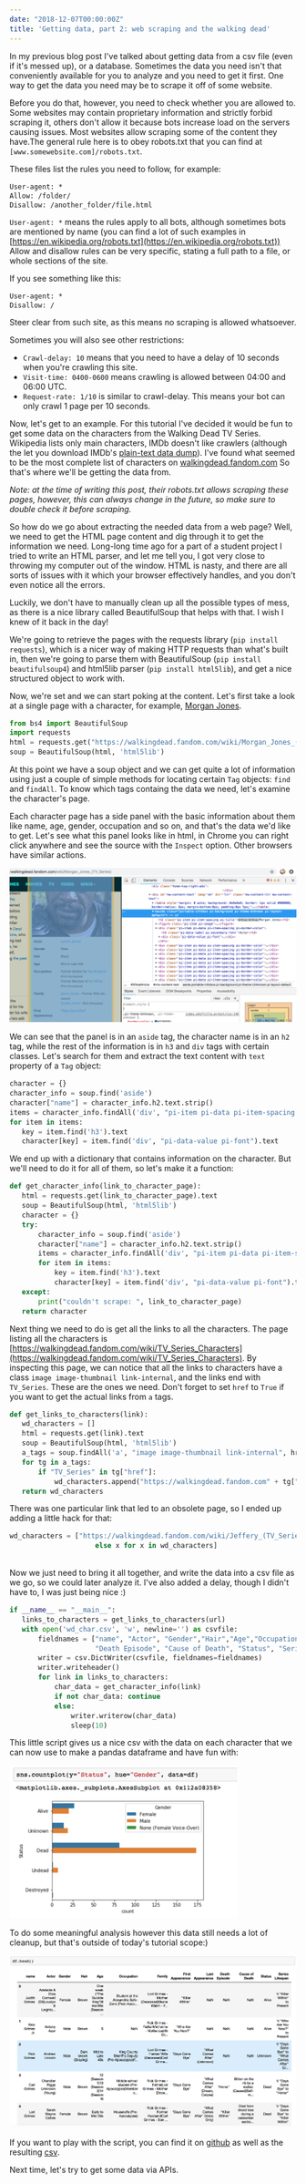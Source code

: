 ```yaml
---
date: "2018-12-07T00:00:00Z"
title: 'Getting data, part 2: web scraping and the walking dead'
---
```


In my previous blog post I've talked about getting data from a csv file (even if it's messed up), or a database. 
Sometimes the data you need isn't that conveniently available for you to analyze and you need to get it first. 
One way to get the data you need may be to scrape it off of some website. 

Before you do that, however, you need to check whether you are allowed to. Some websites may contain proprietary 
information and strictly forbid scraping it, others don't allow it because bots increase load on the servers causing issues. 
Most websites allow scraping some of the content they have.The general rule here is to obey robots.txt that you can 
find at `[www.somewebsite.com]/robots.txt`.

These files list the rules you need to follow, for example:
```
User-agent: *
Allow: /folder/
Disallow: /another_folder/file.html
```
`User-agent: *` means the rules apply to all bots, although sometimes bots are mentioned by name (you can find a lot 
of such examples in [https://en.wikipedia.org/robots.txt](https://en.wikipedia.org/robots.txt))
Allow and disallow rules can be very specific, stating a full path to a file, or whole sections of the site. 

If you see something like this:
```
User-agent: *
Disallow: /
```
Steer clear from such site, as this means no scraping is allowed whatsoever.

Sometimes you will also see other restrictions: 
* `Crawl-delay: 10` means that you need to have a delay of 10 seconds when you're crawling this site.
* `Visit-time: 0400-0600` means crawling is allowed between 04:00 and 06:00 UTC.
* `Request-rate: 1/10` is similar to crawl-delay. This means your bot can only crawl 1 page per 10 seconds. 

Now, let's get to an example. For this tutorial I've decided it would be fun to get some data on the characters from 
the Walking Dead TV Series. Wikipedia lists only main characters, IMDb doesn't like crawlers (although the let you 
download IMDb's [plain-text data dump](https://www.imdb.com/interfaces/)). I've found what seemed to be the most complete 
list of characters on [walkingdead.fandom.com](https://walkingdead.fandom.com/wiki/TV_Series_Characters)
So that's where we'll be getting the data from.

*Note: at the time of writing this post, their robots.txt allows scraping these pages, however, this can always change 
in the future, so make sure to double check it before scraping.*

So how do we go about extracting the needed data from a web page?
Well, we need to get the HTML page content and dig through it to get the information we need. 
Long-long time ago for a part of a student project I tried to write an HTML parser, and let me tell you, I got very close 
to throwing my computer out of the window. HTML is nasty, and there are all sorts of issues with it which your browser 
effectively handles, and you don't even notice all the errors.

Luckily, we don't have to manually clean up all the possible types of mess, as there is a nice library called BeautifulSoup 
that helps with that. I wish I knew of it back in the day!

We're going to retrieve the pages with the requests library (`pip install requests`), which is a nicer way of making HTTP requests than what's 
built in, then we're going to parse them with BeautifulSoup (`pip install beautifulsoup4`) and html5lib parser (`pip install html5lib`), and get a nice structured object to work with.

Now, we're set and we can start poking at the content. Let's first take a look at a single page with a character, 
for example, [Morgan Jones](https://walkingdead.fandom.com/wiki/Morgan_Jones_(TV_Series)).

```python
from bs4 import BeautifulSoup
import requests
html = requests.get("https://walkingdead.fandom.com/wiki/Morgan_Jones_(TV_Series)").text
soup = BeautifulSoup(html, 'html5lib')
```
At this point we have a soup object and we can get quite a lot of information using just a couple of simple methods for 
locating certain `Tag` objects: `find` and `findAll`. 
To know which tags containg the data we need, let's examine the character's page. 

Each character page has a side panel with the basic information about them like name, age, gender, occupation and so on, 
and that's the data we'd like to get. Let's see what this panel looks like in html, in Chrome you can right click anywhere and
 see the source with the `Inspect` option. Other browsers have similar actions.
 
![Morgan Jones](/images/2018-12-aside-tag.png)

We can see that the panel is in an `aside` tag, the character name is in an `h2` tag, while the rest of the information 
is in `h3` and `div` tags with certain classes. Let's search for them and extract the text content with `text` property 
of a `Tag` object:

```python
character = {}
character_info = soup.find('aside')      
character["name"] = character_info.h2.text.strip()
items = character_info.findAll('div', "pi-item pi-data pi-item-spacing pi-border-color")
for item in items:
   key = item.find('h3').text
   character[key] = item.find('div', "pi-data-value pi-font").text
```

We end up with a dictionary that contains information on the character. But we'll need to do it for all of them, 
so let's make it a function:

```python
def get_character_info(link_to_character_page):
   html = requests.get(link_to_character_page).text
   soup = BeautifulSoup(html, 'html5lib')
   character = {}
   try:
       character_info = soup.find('aside')
       character["name"] = character_info.h2.text.strip()
       items = character_info.findAll('div', "pi-item pi-data pi-item-spacing pi-border-color")
       for item in items:
           key = item.find('h3').text
           character[key] = item.find('div', "pi-data-value pi-font").text
   except:
       print("couldn't scrape: ", link_to_character_page)
   return character
```

Next thing we need to do is get all the links to all the characters. The page listing all the characters is 
[https://walkingdead.fandom.com/wiki/TV_Series_Characters](https://walkingdead.fandom.com/wiki/TV_Series_Characters). 
By inspecting this page, we can notice that all the links to characters have a class `image image-thumbnail link-internal`,
 and the links end with `TV_Series`. These are the ones we need. 
 Don't forget to set `href` to `True` if you want to get the actual links from `a` tags.
 
 ```python
 def get_links_to_characters(link):
    wd_characters = []
    html = requests.get(link).text
    soup = BeautifulSoup(html, 'html5lib')
    a_tags = soup.findAll('a', "image image-thumbnail link-internal", href=True)
    for tg in a_tags:
        if "TV_Series" in tg["href"]:
            wd_characters.append("https://walkingdead.fandom.com" + tg["href"])
    return wd_characters
 ``` 
 
 There was one particular link that led to an obsolete page, so I ended up adding a little hack for that:
 ```python 
 wd_characters = ["https://walkingdead.fandom.com/wiki/Jeffery_(TV_Series)" if x=="https://walkingdead.fandom.com/wiki/Jeffrey_(TV_Series)" 
                      else x for x in wd_characters]
     
```

Now we just need to bring it all together, and write the data into a csv file as we go, so we could later analyze it. 
I've also added a delay, though I didn't have to, I was just being nice :)

```python
if __name__ == "__main__":
   links_to_characters = get_links_to_characters(url)
   with open('wd_char.csv', 'w', newline='') as csvfile:
       fieldnames = ["name", "Actor", "Gender","Hair","Age","Occupation","Family","First Appearance", "Last Appearance",
                     "Death Episode", "Cause of Death", "Status", "Series Lifespan", "Ethnicity"]
       writer = csv.DictWriter(csvfile, fieldnames=fieldnames)
       writer.writeheader()
       for link in links_to_characters:
           char_data = get_character_info(link)
           if not char_data: continue
           else:
               writer.writerow(char_data)
               sleep(10)
 ```
 
 This little script gives us a nice csv with the data on each character that we can now use to make a pandas dataframe and 
 have fun with:
  
<img src="/images/2018-12-wd-csv-pandas.png" alt="State of the Walking Dead Characters" width="400"/>

To do some meaningful analysis however this data still needs a lot of cleanup, but that's outside of today's tutorial scope:)
 
![Pandas Walking Dead Dataframe](/images/2018-12-pandas-head.png)

If you want to play with the script, you can find it on [github](https://github.com/MKhalusova/wd-scraper/blob/master/venv/wd_scrapper.py)
as well as the resulting [csv](https://github.com/MKhalusova/wd-scraper/blob/master/venv/wd_char.csv).

Next time, let's try to get some data via APIs. 

 





 

 

 

 
 


